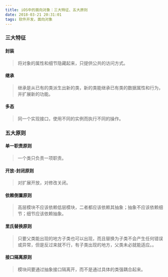 ```yaml
---
title: iOS中的面向对象：三大特征、五大原则
date: 2018-03-21 20:31:01
tags: 软件开发，面向对象
---
```


### 三大特征

#### 封装

> 将对象的属性和细节隐藏起来，只提供公共的访问方式。

#### 继承

> 继承是从已有的类派生出新的类，新的类能继承已有类的数据属性和行为，并扩展新的功能。

#### 多态

> 同一个实现接口，使用不同的实例而执行不同的操作。

### 五大原则

#### 单一职责原则

> 一个类只负责一项职责。

#### 开放-封闭原则

> 对扩展开放，对修改关闭。

#### 依赖倒置原则

> 高层模块不应该依赖低层模块，二者都应该依赖其抽象；抽象不应该依赖细节；细节应该依赖抽象。

#### 里氏替换原则

> 只要父类能出现的地方子类也可以出现，而且替换为子类不会产生任何错误或异常，但是反过来就不行，有子类出现的地方，父类未必就能适应。。

#### 接口隔离原则

> 模块间要通过抽象接口隔离开，而不是通过具体的类强耦合起来。
